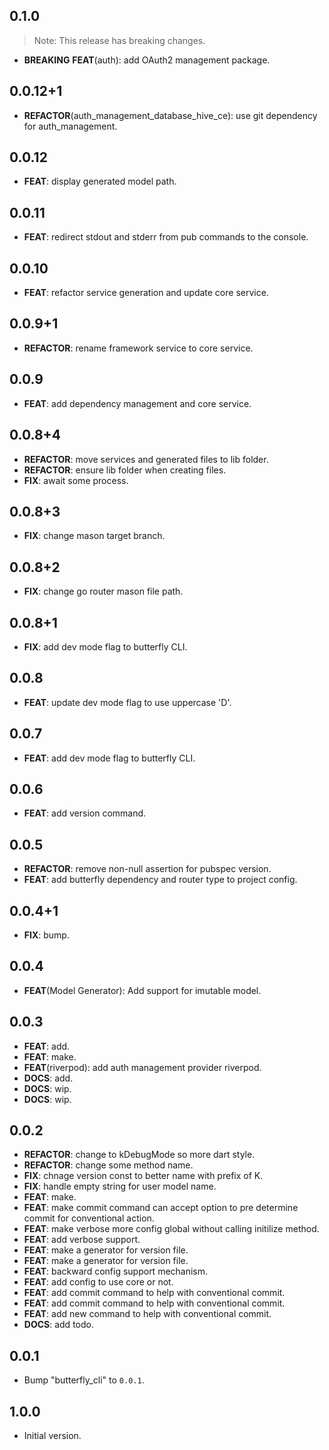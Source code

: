 ## 0.1.0

> Note: This release has breaking changes.

 - **BREAKING** **FEAT**(auth): add OAuth2 management package.

## 0.0.12+1

 - **REFACTOR**(auth_management_database_hive_ce): use git dependency for auth_management.

## 0.0.12

 - **FEAT**: display generated model path.

## 0.0.11

 - **FEAT**: redirect stdout and stderr from pub commands to the console.

## 0.0.10

 - **FEAT**: refactor service generation and update core service.

## 0.0.9+1

 - **REFACTOR**: rename framework service to core service.

## 0.0.9

 - **FEAT**: add dependency management and core service.

## 0.0.8+4

 - **REFACTOR**: move services and generated files to lib folder.
 - **REFACTOR**: ensure lib folder when creating files.
 - **FIX**: await some process.

## 0.0.8+3

 - **FIX**: change mason target branch.

## 0.0.8+2

 - **FIX**: change go router mason file path.

## 0.0.8+1

 - **FIX**: add dev mode flag to butterfly CLI.

## 0.0.8

 - **FEAT**: update dev mode flag to use uppercase 'D'.

## 0.0.7

 - **FEAT**: add dev mode flag to butterfly CLI.

## 0.0.6

 - **FEAT**: add version command.

## 0.0.5

 - **REFACTOR**: remove non-null assertion for pubspec version.
 - **FEAT**: add butterfly dependency and router type to project config.

## 0.0.4+1

 - **FIX**: bump.

## 0.0.4

 - **FEAT**(Model Generator): Add support for imutable model.

## 0.0.3

 - **FEAT**: add.
 - **FEAT**: make.
 - **FEAT**(riverpod): add auth management provider riverpod.
 - **DOCS**: add.
 - **DOCS**: wip.
 - **DOCS**: wip.

## 0.0.2

 - **REFACTOR**: change to kDebugMode so more dart style.
 - **REFACTOR**: change some method name.
 - **FIX**: chnage version const to better name with prefix of K.
 - **FIX**: handle empty string for user model name.
 - **FEAT**: make.
 - **FEAT**: make commit command can accept option to pre determine commit for conventional action.
 - **FEAT**: make verbose more config global without calling initilize method.
 - **FEAT**: add verbose support.
 - **FEAT**: make a generator for version file.
 - **FEAT**: make a generator for version file.
 - **FEAT**: backward config support mechanism.
 - **FEAT**: add config to use core or not.
 - **FEAT**: add commit command to help with conventional commit.
 - **FEAT**: add commit command to help with conventional commit.
 - **FEAT**: add new command to help with conventional commit.
 - **DOCS**: add todo.

## 0.0.1

 - Bump "butterfly_cli" to `0.0.1`.

## 1.0.0

- Initial version.
